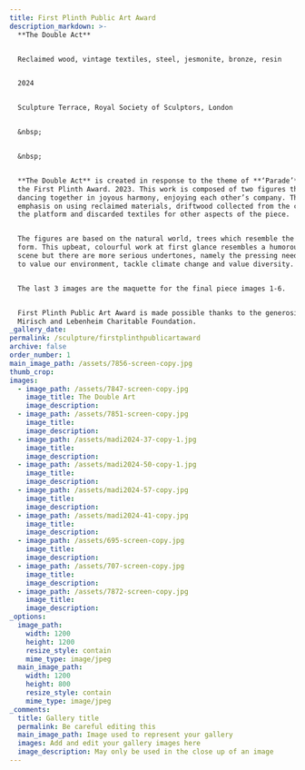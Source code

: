 ```yaml
---
title: First Plinth Public Art Award
description_markdown: >-
  **The Double Act**


  Reclaimed wood, vintage textiles, steel, jesmonite, bronze, resin


  2024


  Sculpture Terrace, Royal Society of Sculptors, London


  &nbsp;


  &nbsp;


  **The Double Act** is created in response to the theme of **‘Parade’**, for
  the First Plinth Award. 2023. This work is composed of two figures that are
  dancing together in joyous harmony, enjoying each other’s company. There is an
  emphasis on using reclaimed materials, driftwood collected from the coast for
  the platform and discarded textiles for other aspects of the piece.


  The figures are based on the natural world, trees which resemble the human
  form. This upbeat, colourful work at first glance resembles a humorous party
  scene but there are more serious undertones, namely the pressing need for us
  to value our environment, tackle climate change and value diversity.


  The last 3 images are the maquette for the final piece images 1-6.


  First Plinth Public Art Award is made possible thanks to the generosity of the
  Mirisch and Lebenheim Charitable Foundation.
_gallery_date:
permalink: /sculpture/firstplinthpublicartaward
archive: false
order_number: 1
main_image_path: /assets/7856-screen-copy.jpg
thumb_crop:
images:
  - image_path: /assets/7847-screen-copy.jpg
    image_title: The Double Art
    image_description:
  - image_path: /assets/7851-screen-copy.jpg
    image_title:
    image_description:
  - image_path: /assets/madi2024-37-copy-1.jpg
    image_title:
    image_description:
  - image_path: /assets/madi2024-50-copy-1.jpg
    image_title:
    image_description:
  - image_path: /assets/madi2024-57-copy.jpg
    image_title:
    image_description:
  - image_path: /assets/madi2024-41-copy.jpg
    image_title:
    image_description:
  - image_path: /assets/695-screen-copy.jpg
    image_title:
    image_description:
  - image_path: /assets/707-screen-copy.jpg
    image_title:
    image_description:
  - image_path: /assets/7872-screen-copy.jpg
    image_title:
    image_description:
_options:
  image_path:
    width: 1200
    height: 1200
    resize_style: contain
    mime_type: image/jpeg
  main_image_path:
    width: 1200
    height: 800
    resize_style: contain
    mime_type: image/jpeg
_comments:
  title: Gallery title
  permalink: Be careful editing this
  main_image_path: Image used to represent your gallery
  images: Add and edit your gallery images here
  image_description: May only be used in the close up of an image
---
```

